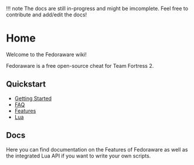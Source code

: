 !!! note
    The docs are still in-progress and might be imcomplete. Feel free to contribute and add/edit the docs!

# Home

Welcome to the Fedoraware wiki!

Fedoraware is a free open-source cheat for Team Fortress 2.

## Quickstart

- [Getting Started](Getting-Started)
- [FAQ](faq.md)
- [Features](Features)
- [Lua](Lua)

## Docs

Here you can find documentation on the Features of Fedoraware as well as the integrated Lua API if you want to write your own scripts.
